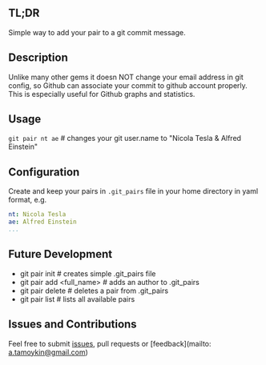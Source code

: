 ## TL;DR
Simple way to add your pair to a git commit message.

## Description
Unlike many other gems it doesn NOT change your email address in git config, so Github can associate your commit to github account properly.
This is especially useful for Github graphs and statistics.

## Usage
`git pair nt ae` # changes your git user.name to "Nicola Tesla & Alfred Einstein"

## Configuration
Create and keep your pairs in `.git_pairs` file in your home directory in yaml format, e.g.
```yml
nt: Nicola Tesla
ae: Alfred Einstein
...
```

## Future Development
 - git pair init # creates simple .git_pairs file
 - git pair add <initial> <full_name> # adds an author to .git_pairs
 - git pair delete <initial> # deletes a pair from .git_pairs
 - git pair list # lists all available pairs

## Issues and Contributions
Feel free to submit [issues](https://github.com/fsproru/simple-git-pair/issues), pull requests or [feedback](mailto: a.tamoykin@gmail.com)